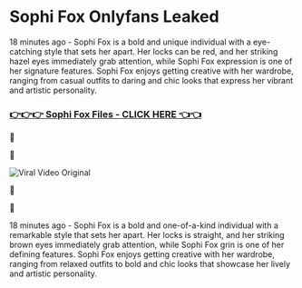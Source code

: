# Sophi Fox Onlyfans Leaked

<p>18 minutes ago - Sophi Fox is a bold and unique individual with a eye-catching style that sets her apart. Her locks can be red, and her striking hazel eyes immediately grab attention, while Sophi Fox expression is one of her signature features. Sophi Fox enjoys getting creative with her wardrobe, ranging from casual outfits to daring and chic looks that express her vibrant and artistic personality.</p><p>
<h3><a href="https://fansleaks.com-getfree.pro/sophi-fox" rel="nofollow">👉👉👉 Sophi Fox Files - CLICK HERE 👈👈</a></h3>
<p>🔻</p>
<p>🔻</p> <p>
<a href="https://fansleaks.com-getfree.pro/sophi-fox" rel="nofollow"><img src="https://i.imgur.com/0ZbtXZ5.gif" alt="Viral Video Original" style="max-width: 100%; display: inline-block;" data-target="animated-image.originalImage"></a>
<p>🔻</p>
<p>🔻</p> <p>18 minutes ago - Sophi Fox is a bold and one-of-a-kind individual with a remarkable style that sets her apart. Her locks is straight, and her striking brown eyes immediately grab attention, while Sophi Fox grin is one of her defining features. Sophi Fox enjoys getting creative with her wardrobe, ranging from relaxed outfits to bold and chic looks that showcase her lively and artistic personality.</p>